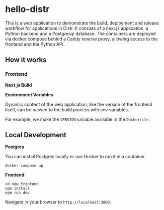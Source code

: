 # hello-distr

This is a web application to demonstrate the build, deployment and release workflow for applications in Distr.
It consists of a next.js application, a Python backend and a Postgresql database. 
The containers are deployed via docker compose behind a Caddy reverse proxy, allowing access to the frontend and the
Python API.

## How it works

### Frontend

**Next.js Build**

**Environment Variables**

Dynamic content of the web application, like the version of the frontend itself, can be passed to the build process
with env variables.

For example, we make the `VERSION` variable available in the `Dockerfile`.


## Local Development

**Postgres**

You can install Postgres locally or use Docker to run it in a container.

```shell
docker compose up
```

**Frontend**

```shell
cd new_frontend
npm install
npm run dev
```

Navigate in your browser to `http://localhost:3000`.

